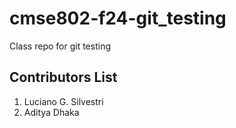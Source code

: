 # cmse802-f24-git_testing
Class repo for git testing


## Contributors List

1. Luciano G. Silvestri
2. Aditya Dhaka
